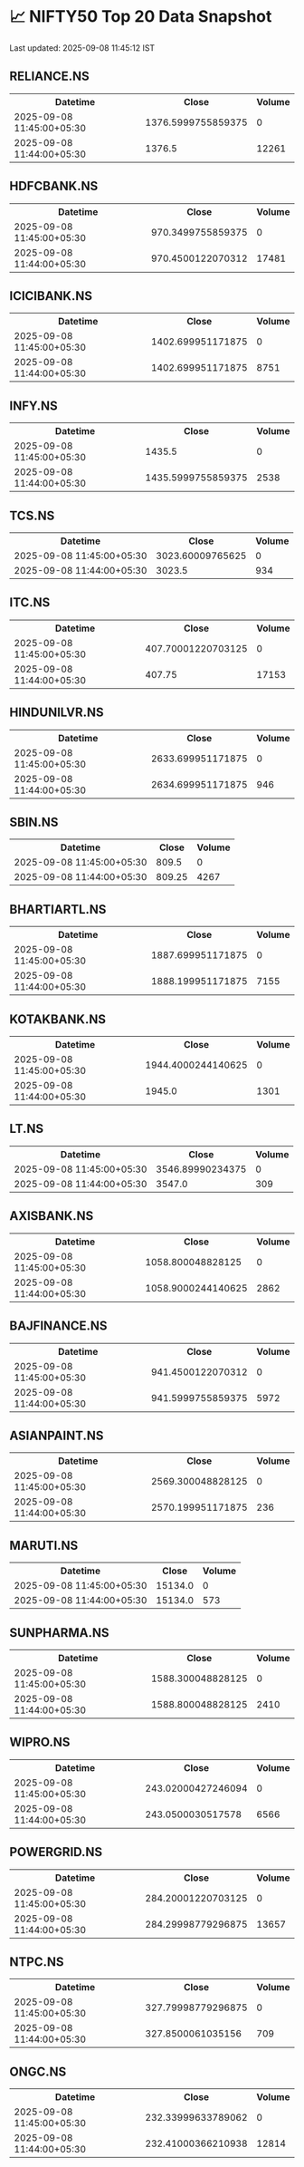 # 📈 NIFTY50 Top 20 Data Snapshot

Last updated: 2025-09-08 11:45:12 IST

## RELIANCE.NS

<table>
  <tr><th>Datetime</th><th>Close</th><th>Volume</th></tr>
  <tr><td>2025-09-08 11:45:00+05:30</td><td>1376.5999755859375</td><td>0</td></tr>
  <tr><td>2025-09-08 11:44:00+05:30</td><td>1376.5</td><td>12261</td></tr>
</table>

## HDFCBANK.NS

<table>
  <tr><th>Datetime</th><th>Close</th><th>Volume</th></tr>
  <tr><td>2025-09-08 11:45:00+05:30</td><td>970.3499755859375</td><td>0</td></tr>
  <tr><td>2025-09-08 11:44:00+05:30</td><td>970.4500122070312</td><td>17481</td></tr>
</table>

## ICICIBANK.NS

<table>
  <tr><th>Datetime</th><th>Close</th><th>Volume</th></tr>
  <tr><td>2025-09-08 11:45:00+05:30</td><td>1402.699951171875</td><td>0</td></tr>
  <tr><td>2025-09-08 11:44:00+05:30</td><td>1402.699951171875</td><td>8751</td></tr>
</table>

## INFY.NS

<table>
  <tr><th>Datetime</th><th>Close</th><th>Volume</th></tr>
  <tr><td>2025-09-08 11:45:00+05:30</td><td>1435.5</td><td>0</td></tr>
  <tr><td>2025-09-08 11:44:00+05:30</td><td>1435.5999755859375</td><td>2538</td></tr>
</table>

## TCS.NS

<table>
  <tr><th>Datetime</th><th>Close</th><th>Volume</th></tr>
  <tr><td>2025-09-08 11:45:00+05:30</td><td>3023.60009765625</td><td>0</td></tr>
  <tr><td>2025-09-08 11:44:00+05:30</td><td>3023.5</td><td>934</td></tr>
</table>

## ITC.NS

<table>
  <tr><th>Datetime</th><th>Close</th><th>Volume</th></tr>
  <tr><td>2025-09-08 11:45:00+05:30</td><td>407.70001220703125</td><td>0</td></tr>
  <tr><td>2025-09-08 11:44:00+05:30</td><td>407.75</td><td>17153</td></tr>
</table>

## HINDUNILVR.NS

<table>
  <tr><th>Datetime</th><th>Close</th><th>Volume</th></tr>
  <tr><td>2025-09-08 11:45:00+05:30</td><td>2633.699951171875</td><td>0</td></tr>
  <tr><td>2025-09-08 11:44:00+05:30</td><td>2634.699951171875</td><td>946</td></tr>
</table>

## SBIN.NS

<table>
  <tr><th>Datetime</th><th>Close</th><th>Volume</th></tr>
  <tr><td>2025-09-08 11:45:00+05:30</td><td>809.5</td><td>0</td></tr>
  <tr><td>2025-09-08 11:44:00+05:30</td><td>809.25</td><td>4267</td></tr>
</table>

## BHARTIARTL.NS

<table>
  <tr><th>Datetime</th><th>Close</th><th>Volume</th></tr>
  <tr><td>2025-09-08 11:45:00+05:30</td><td>1887.699951171875</td><td>0</td></tr>
  <tr><td>2025-09-08 11:44:00+05:30</td><td>1888.199951171875</td><td>7155</td></tr>
</table>

## KOTAKBANK.NS

<table>
  <tr><th>Datetime</th><th>Close</th><th>Volume</th></tr>
  <tr><td>2025-09-08 11:45:00+05:30</td><td>1944.4000244140625</td><td>0</td></tr>
  <tr><td>2025-09-08 11:44:00+05:30</td><td>1945.0</td><td>1301</td></tr>
</table>

## LT.NS

<table>
  <tr><th>Datetime</th><th>Close</th><th>Volume</th></tr>
  <tr><td>2025-09-08 11:45:00+05:30</td><td>3546.89990234375</td><td>0</td></tr>
  <tr><td>2025-09-08 11:44:00+05:30</td><td>3547.0</td><td>309</td></tr>
</table>

## AXISBANK.NS

<table>
  <tr><th>Datetime</th><th>Close</th><th>Volume</th></tr>
  <tr><td>2025-09-08 11:45:00+05:30</td><td>1058.800048828125</td><td>0</td></tr>
  <tr><td>2025-09-08 11:44:00+05:30</td><td>1058.9000244140625</td><td>2862</td></tr>
</table>

## BAJFINANCE.NS

<table>
  <tr><th>Datetime</th><th>Close</th><th>Volume</th></tr>
  <tr><td>2025-09-08 11:45:00+05:30</td><td>941.4500122070312</td><td>0</td></tr>
  <tr><td>2025-09-08 11:44:00+05:30</td><td>941.5999755859375</td><td>5972</td></tr>
</table>

## ASIANPAINT.NS

<table>
  <tr><th>Datetime</th><th>Close</th><th>Volume</th></tr>
  <tr><td>2025-09-08 11:45:00+05:30</td><td>2569.300048828125</td><td>0</td></tr>
  <tr><td>2025-09-08 11:44:00+05:30</td><td>2570.199951171875</td><td>236</td></tr>
</table>

## MARUTI.NS

<table>
  <tr><th>Datetime</th><th>Close</th><th>Volume</th></tr>
  <tr><td>2025-09-08 11:45:00+05:30</td><td>15134.0</td><td>0</td></tr>
  <tr><td>2025-09-08 11:44:00+05:30</td><td>15134.0</td><td>573</td></tr>
</table>

## SUNPHARMA.NS

<table>
  <tr><th>Datetime</th><th>Close</th><th>Volume</th></tr>
  <tr><td>2025-09-08 11:45:00+05:30</td><td>1588.300048828125</td><td>0</td></tr>
  <tr><td>2025-09-08 11:44:00+05:30</td><td>1588.800048828125</td><td>2410</td></tr>
</table>

## WIPRO.NS

<table>
  <tr><th>Datetime</th><th>Close</th><th>Volume</th></tr>
  <tr><td>2025-09-08 11:45:00+05:30</td><td>243.02000427246094</td><td>0</td></tr>
  <tr><td>2025-09-08 11:44:00+05:30</td><td>243.0500030517578</td><td>6566</td></tr>
</table>

## POWERGRID.NS

<table>
  <tr><th>Datetime</th><th>Close</th><th>Volume</th></tr>
  <tr><td>2025-09-08 11:45:00+05:30</td><td>284.20001220703125</td><td>0</td></tr>
  <tr><td>2025-09-08 11:44:00+05:30</td><td>284.29998779296875</td><td>13657</td></tr>
</table>

## NTPC.NS

<table>
  <tr><th>Datetime</th><th>Close</th><th>Volume</th></tr>
  <tr><td>2025-09-08 11:45:00+05:30</td><td>327.79998779296875</td><td>0</td></tr>
  <tr><td>2025-09-08 11:44:00+05:30</td><td>327.8500061035156</td><td>709</td></tr>
</table>

## ONGC.NS

<table>
  <tr><th>Datetime</th><th>Close</th><th>Volume</th></tr>
  <tr><td>2025-09-08 11:45:00+05:30</td><td>232.33999633789062</td><td>0</td></tr>
  <tr><td>2025-09-08 11:44:00+05:30</td><td>232.41000366210938</td><td>12814</td></tr>
</table>

